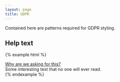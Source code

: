 ```yaml
---
layout: page
title: GDPR
---
```


Contained here are patterns required for GDPR styling.

## Help text

{% example html %}
<div class="cr-gdpr-explanation">
    <a class="cr-gdpr-explaination__title collapsed" role="button" data-toggle="collapse" href="#id-of-text-to-display" aria-expanded="false" aria-controls="id-of-text-to-display">Why are we asking for this?</a>
    <div id="id-of-text-to-display" class="cr-gdpr-explaination__text collapse">Some interesting text that no one will ever read.</div>
</div>
{% endexample %}
